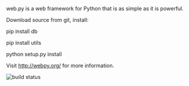 web.py is a web framework for Python that is as simple as it is powerful.

Download source from git, install: 

pip install db  

pip install utils  

python setup.py install   


Visit http://webpy.org/ for more information.

![build status](https://secure.travis-ci.org/webpy/webpy.png?branch=master)
